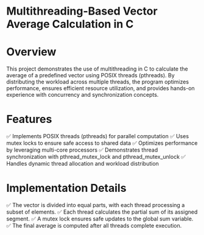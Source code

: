 # Multithreading-Based Vector Average Calculation in C

# Overview
This project demonstrates the use of multithreading in C to calculate the average of a predefined vector using POSIX threads (pthreads). By distributing the workload across multiple threads, the program optimizes performance, ensures efficient resource utilization, and provides hands-on experience with concurrency and synchronization concepts.

# Features
✅ Implements POSIX threads (pthreads) for parallel computation
✅ Uses mutex locks to ensure safe access to shared data
✅ Optimizes performance by leveraging multi-core processors
✅ Demonstrates thread synchronization with pthread_mutex_lock and pthread_mutex_unlock
✅ Handles dynamic thread allocation and workload distribution

# Implementation Details
✅ The vector is divided into equal parts, with each thread processing a subset of elements.
✅ Each thread calculates the partial sum of its assigned segment.
✅ A mutex lock ensures safe updates to the global sum variable.
✅ The final average is computed after all threads complete execution.
